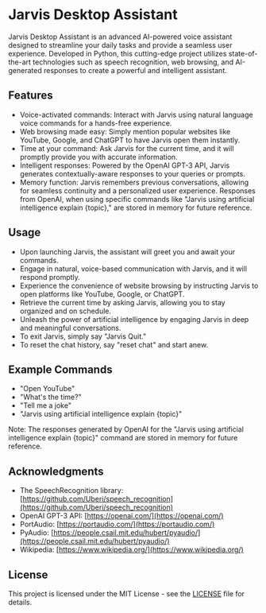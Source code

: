 
# Jarvis Desktop Assistant


Jarvis Desktop Assistant is an advanced AI-powered voice assistant designed to streamline your daily tasks and provide a seamless user experience. Developed in Python, this cutting-edge project utilizes state-of-the-art technologies such as speech recognition, web browsing, and AI-generated responses to create a powerful and intelligent assistant.

## Features

- Voice-activated commands: Interact with Jarvis using natural language voice commands for a hands-free experience.
- Web browsing made easy: Simply mention popular websites like YouTube, Google, and ChatGPT to have Jarvis open them instantly.
- Time at your command: Ask Jarvis for the current time, and it will promptly provide you with accurate information.
- Intelligent responses: Powered by the OpenAI GPT-3 API, Jarvis generates contextually-aware responses to your queries or prompts.
- Memory function: Jarvis remembers previous conversations, allowing for seamless continuity and a personalized user experience. Responses from OpenAI, when using specific commands like "Jarvis using artificial intelligence explain {topic}," are stored in memory for future reference.

## Usage

- Upon launching Jarvis, the assistant will greet you and await your commands.
- Engage in natural, voice-based communication with Jarvis, and it will respond promptly.
- Experience the convenience of website browsing by instructing Jarvis to open platforms like YouTube, Google, or ChatGPT.
- Retrieve the current time by asking Jarvis, allowing you to stay organized and on schedule.
- Unleash the power of artificial intelligence by engaging Jarvis in deep and meaningful conversations.
- To exit Jarvis, simply say "Jarvis Quit."
- To reset the chat history, say "reset chat" and start anew.

## Example Commands

- "Open YouTube"
- "What's the time?"
- "Tell me a joke"
- "Jarvis using artificial intelligence explain {topic}"

Note: The responses generated by OpenAI for the "Jarvis using artificial intelligence explain {topic}" command are stored in memory for future reference.

## Acknowledgments

- The SpeechRecognition library: [https://github.com/Uberi/speech_recognition](https://github.com/Uberi/speech_recognition)
- OpenAI GPT-3 API: [https://openai.com/](https://openai.com/)
- PortAudio: [https://portaudio.com/](https://portaudio.com/)
- PyAudio: [https://people.csail.mit.edu/hubert/pyaudio/](https://people.csail.mit.edu/hubert/pyaudio/)
- Wikipedia: [https://www.wikipedia.org/](https://www.wikipedia.org/)

## License

This project is licensed under the MIT License - see the [LICENSE](LICENSE) file for details.

